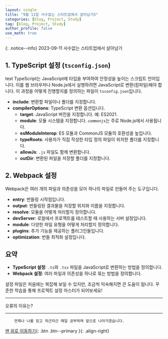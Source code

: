 ```yaml
---
layout: single
title: "9월 11일 사수없는 스타트업에서 살아남기5"
categories: [blog, Project, Study]
tag: [blog, Project, Study]
author_profile: false
use_math: true
---
```

{: .notice--info}
2023-09-11 사수없는 스타트업에서 살아남기

## 1. TypeScript 설정 (`tsconfig.json`)
test
TypeScript는 JavaScript에 타입을 부여하여 안정성을 높이는 스크립트 언어입니다. 이를 웹 브라우저나 Node.js에서 실행하려면 JavaScript로 변환(컴파일)해야 합니다. 이 과정을 어떻게 진행할지를 정의하는 파일이 `tsconfig.json`입니다.

- **include**: 변환할 파일이나 폴더를 지정합니다.
- **compilerOptions**: TypeScript 변환 옵션입니다.
  - **target**: JavaScript 버전을 지정합니다. 예: ES2021.
  - **module**: 모듈 시스템을 지정합니다. `commonjs`는 주로 Node.js에서 사용됩니다.
  - **esModuleInterop**: ES 모듈과 CommonJS 모듈의 호환성을 높입니다.
  - **typeRoots**: 사용자가 직접 작성한 타입 정의 파일이 위치한 폴더를 지정합니다.
  - **allowJs**: `.js` 파일도 함께 변환합니다.
  - **outDir**: 변환된 파일을 저장할 폴더를 지정합니다.

## 2. Webpack 설정

Webpack은 여러 개의 파일과 의존성을 모아 하나의 파일로 만들어 주는 도구입니다.

- **entry**: 번들링 시작점입니다.
- **output**: 번들링된 결과물을 저장할 위치와 이름을 지정합니다.
- **resolve**: 모듈을 어떻게 처리할지 정의합니다.
- **devServer**: 로컬에서 프로젝트를 테스트할 때 사용하는 서버 설정입니다.
- **module**: 다양한 파일 유형을 어떻게 처리할지 정의합니다.
- **plugins**: 추가 기능을 제공하는 플러그인들입니다.
- **optimization**: 번들 최적화 설정입니다.

## 요약

- **TypeScript 설정**: `.ts`와 `.tsx` 파일을 JavaScript로 변환하는 방법을 정의합니다.
- **Webpack 설정**: 여러 파일과 의존성을 하나로 묶는 방법을 정의합니다.

설정 파일은 처음에는 복잡해 보일 수 있지만, 조금씩 익숙해지면 큰 도움이 됩니다. 꾸준한 학습을 통해 프로젝트 설정 마스터가 되어보세요!

---

오류의 이유는?

***
        언제나 나를 믿고 차근차근 매일 공부하며 앞으로 나아가겠습니다.

[맨 위로 이동하기](#){: .btn .btn--primary }{: .align-right}

